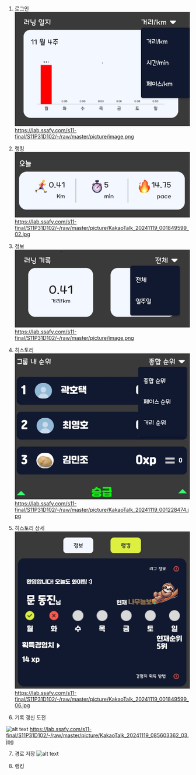 1. 로그인 <br>
![alt text](image-2.png)
https://lab.ssafy.com/s11-final/S11P31D102/-/raw/master/picture/image.png 




2. 랭킹 
![alt text](image-1.png)
https://lab.ssafy.com/s11-final/S11P31D102/-/raw/master/picture/KakaoTalk_20241119_001849599_02.jpg

3. 정보
![alt text](image-3.png)
https://lab.ssafy.com/s11-final/S11P31D102/-/raw/master/picture/image.png

4. 히스토리
![alt text](image-4.png)
https://lab.ssafy.com/s11-final/S11P31D102/-/raw/master/picture/KakaoTalk_20241119_001228474.jpg

5. 히스토리 상세
![alt text](image-5.png)
https://lab.ssafy.com/s11-final/S11P31D102/-/raw/master/picture/KakaoTalk_20241119_001849599_06.jpg

6. 기록 갱신 도전

![alt text](image-6.png)
https://lab.ssafy.com/s11-final/S11P31D102/-/raw/master/picture/KakaoTalk_20241119_085603362_03.jpg

7. 경로 저장
![alt text](https://lab.ssafy.com/s11-final/S11P31D102/-/raw/master/picture/KakaoTalk_20241119_085603362.jpg)


8. 랭킹




